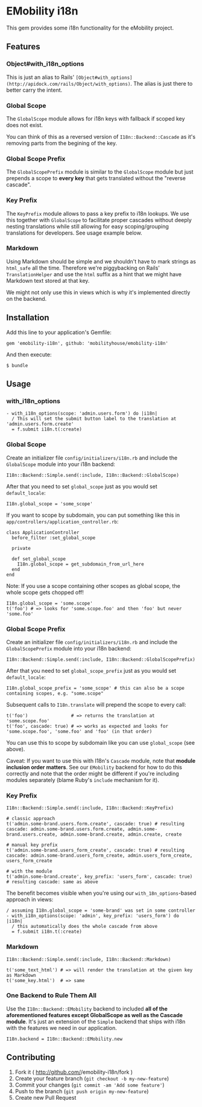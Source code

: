# EMobility i18n

This gem provides some i18n functionality for the eMobility project.

## Features

### Object#with_i18n_options

This is just an alias to Rails' `[Object#with_options](http://apidock.com/rails/Object/with_options)`. The alias is just there to better carry the intent.

### Global Scope

The `GlobalScope` module allows for i18n keys with fallback if scoped key does not exist.

You can think of this as a reversed version of `I18n::Backend::Cascade` as it's removing parts from the begining of the key.

### Global Scope Prefix

The `GlobalScopePrefix` module is similar to the `GlobalScope` module but just prepends a scope to **every key** that gets translated without the "reverse cascade".

### Key Prefix

The `KeyPrefix` module allows to pass a key prefix to i18n lookups. We use this together with `GlobalScope` to facilitate proper cascades without deeply nesting translations while still allowing for easy scoping/grouping translations for developers. See usage example below.

### Markdown

Using Markdown should be simple and we shouldn't have to mark strings as `html_safe` all the time. Therefore we're piggybacking on Rails' `TranslationHelper` and use the `html` suffix as a hint that we might have Markdown text stored at that key.

We might not only use this in views which is why it's implemented directly on the backend.

## Installation

Add this line to your application's Gemfile:

    gem 'emobility-i18n', github: 'mobilityhouse/emobility-i18n'

And then execute:

    $ bundle

## Usage

### with_i18n_options

```
- with_i18n_options(scope: 'admin.users.form') do |i18n|
  / This will set the submit button label to the translation at 'admin.users.form.create'
  = f.submit i18n.t(:create)
```

### Global Scope

Create an initializer file `config/initializers/i18n.rb` and include the `GlobalScope` module into your i18n backend:

    I18n::Backend::Simple.send(:include, I18n::Backend::GlobalScope)

After that you need to set `global_scope` just as you would set `default_locale`:
 
    I18n.global_scope = 'some_scope'
    
If you want to scope by subdomain, you can put something like this in `app/controllers/application_controller.rb`:

    class ApplicationController
      before_filter :set_global_scope
    
      private

      def set_global_scope
        I18n.global_scope = get_subdomain_from_url_here
      end
    end

Note: If you use a scope containing other scopes as global scope, the whole scope gets chopped off!

    I18n.global_scope = 'some.scope'
    t('foo') # => looks for 'some.scope.foo' and then 'foo' but never 'some.foo'

### Global Scope Prefix

Create an initializer file `config/initializers/i18n.rb` and include the `GlobalScopePrefix` module into your i18n backend:

    I18n::Backend::Simple.send(:include, I18n::Backend::GlobalScopePrefix)

After that you need to set `global_scope_prefix` just as you would set `default_locale`:
 
    I18n.global_scope_prefix = 'some_scope' # this can also be a scope containing scopes, e.g. "some.scope"

Subsequent calls to `I18n.translate` will prepend the scope to every call:

    t('foo')                # => returns the translation at 'some.scope.foo'
    t('foo', cascade: true) # => works as expected and looks for 'some.scope.foo', 'some.foo' and 'foo' (in that order)

You can use this to scope by subdomain like you can use `global_scope` (see above).

Caveat: If you want to use this with I18n's `Cascade` module, note that **module inclusion order matters**. See our `EMobility` backend for how to do this correctly and note that the order might be different if you're including modules separately (blame Ruby's `include` mechanism for it).

### Key Prefix

```
I18n::Backend::Simple.send(:include, I18n::Backend::KeyPrefix)

# classic approach
t('admin.some-brand.users.form.create', cascade: true) # resulting cascade: admin.some-brand.users.form.create, admin.some-brand.users.create, admin.some-brand.create, admin.create, create

# manual key prefix
t('admin.some-brand.users_form_create', cascade: true) # resulting cascade: admin.some-brand.users_form_create, admin.users_form_create, users_form_create

# with the module
t('admin.some-brand.create', key_prefix: 'users_form', cascade: true) # resulting cascade: same as above
```

The benefit becomes visible when you're using our `with_18n_options`-based approach in views:

```
/ assuming I18n.global_scope = 'some-brand' was set in some controller
- with_i18n_options(scope: 'admin', key_prefix: 'users_form') do |i18n|
  / this automatically does the whole cascade from above
  = f.submit i18n.t(:create)
```

### Markdown

```
I18n::Backend::Simple.send(:include, I18n::Backend::Markdown)

t('some_text_html') # => will render the translation at the given key as Markdown
t('some_key.html')  # => same
```

### One Backend to Rule Them All

Use the `I18n::Backend::EMobility` backend to included **all of the aforementioned features except GlobalScope as well as the Cascade module**. It's just an extension of the `Simple` backend that ships with i18n with the features we need in our application.

```
I18n.backend = I18n::Backend::EMobility.new
```

## Contributing

1. Fork it ( http://github.com/<my-github-username>/emobility-i18n/fork )
2. Create your feature branch (`git checkout -b my-new-feature`)
3. Commit your changes (`git commit -am 'Add some feature'`)
4. Push to the branch (`git push origin my-new-feature`)
5. Create new Pull Request
